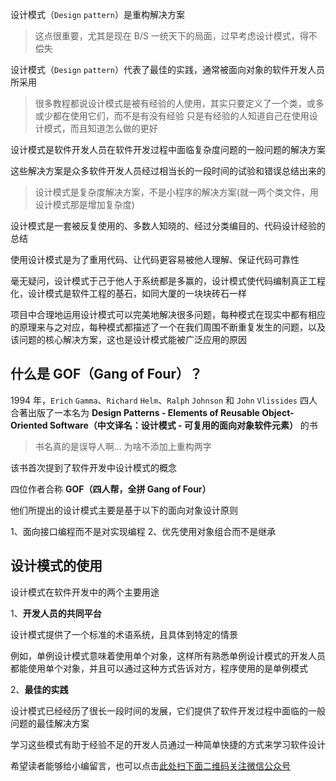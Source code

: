 设计模式（`Design` `pattern`）是重构解决方案

> 这点很重要，尤其是现在 B/S 一统天下的局面，过早考虑设计模式，得不偿失

设计模式（`Design` `pattern`）代表了最佳的实践，通常被面向对象的软件开发人员所采用

> 很多教程都说设计模式是被有经验的人使用，其实只要定义了一个类，或多或少都在使用它们，而不是有没有经验 只是有经验的人知道自己在使用设计模式，而且知道怎么做的更好

设计模式是软件开发人员在软件开发过程中面临复杂度问题的一般问题的解决方案

这些解决方案是众多软件开发人员经过相当长的一段时间的试验和错误总结出来的

> 设计模式是复杂度解决方案，不是小程序的解决方案(就一两个类文件，用设计模式那是增加复杂度)

设计模式是一套被反复使用的、多数人知晓的、经过分类编目的、代码设计经验的总结

使用设计模式是为了重用代码、让代码更容易被他人理解、保证代码可靠性

毫无疑问，设计模式于己于他人于系统都是多赢的，设计模式使代码编制真正工程化，设计模式是软件工程的基石，如同大厦的一块块砖石一样

项目中合理地运用设计模式可以完美地解决很多问题，每种模式在现实中都有相应的原理来与之对应，每种模式都描述了一个在我们周围不断重复发生的问题，以及该问题的核心解决方案，这也是设计模式能被广泛应用的原因

## 什么是 GOF（Gang of Four）？ ##

1994 年，`Erich` `Gamma`、`Richard` `Helm`、`Ralph` `Johnson` 和 `John` `Vlissides` 四人合著出版了一本名为 **Design Patterns - Elements of Reusable Object-Oriented Software（中文译名：设计模式 - 可复用的面向对象软件元素）** 的书

> 书名真的是误导人啊... 为啥不添加上重构两字

该书首次提到了软件开发中设计模式的概念

四位作者合称 **GOF（四人帮，全拼 Gang of Four）**

他们所提出的设计模式主要是基于以下的面向对象设计原则

1、面向接口编程而不是对实现编程
2、优先使用对象组合而不是继承

## 设计模式的使用 ##

设计模式在软件开发中的两个主要用途

1、**开发人员的共同平台**

设计模式提供了一个标准的术语系统，且具体到特定的情景

例如，单例设计模式意味着使用单个对象，这样所有熟悉单例设计模式的开发人员都能使用单个对象，并且可以通过这种方式告诉对方，程序使用的是单例模式

2、**最佳的实践**

设计模式已经经历了很长一段时间的发展，它们提供了软件开发过程中面临的一般问题的最佳解决方案

学习这些模式有助于经验不足的开发人员通过一种简单快捷的方式来学习软件设计

希望读者能够给小编留言，也可以点击[此处扫下面二维码关注微信公众号](https://www.ycbbs.vip/?p=28 "此处扫下面二维码关注微信公众号")